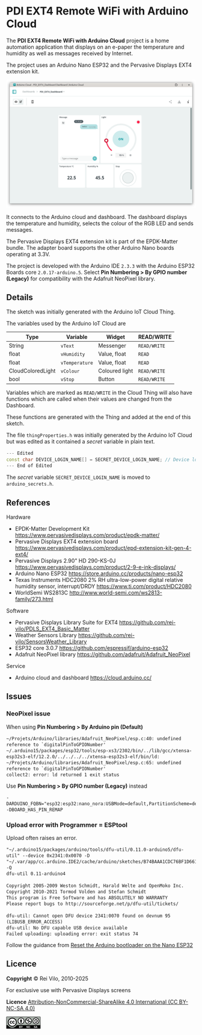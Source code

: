 # PDI EXT4 Remote WiFi with Arduino Cloud 

The **PDI EXT4 Remote WiFi with Arduino Cloud** project is a home automation application that displays on an e-paper the temperature and humidity as well as messages received by Internet.

The project uses an Arduino Nano ESP32 and the Pervasive Displays EXT4 extension kit.

![](img/Dashboard.png)

It connects to the Arduino cloud and dashboard. The dashboard displays the temperature and humidity, selects the colour of the RGB LED and sends messages.

The Pervasive Displays EXT4 extension kit is part of the EPDK-Matter bundle. The adapter board supports the other Arduino Nano boards operating at 3.3V.  

The project is developed with the Arduino IDE `2.3.3` with the Arduino ESP32 Boards core `2.0.17-arduino.5`. Select **Pin Numbering > By GPIO number (Legacy)** for compatibility with the Adafruit NeoPixel library.

## Details

The sketch was initially generated with the Arduino IoT Cloud Thing.

The variables used by the Arduino IoT Cloud are

Type | Variable | Widget | READ/WRITE
---- | ---- | ---- | ----
String | `vText` | Messenger | `READ/WRITE`
float | `vHumidity` | Value, float | `READ`
float | `vTemperature` | Value, float | `READ`
CloudColoredLight | `vColour` | Coloured light | `READ/WRITE`
bool | `vStop` | Button | `READ/WRITE`

Variables which are marked as `READ/WRITE` in the Cloud Thing will also have functions which are called when their values are changed from the Dashboard. 

These functions are generated with the Thing and added at the end of this sketch.

The file `thingProperties.h` was initially generated by the Arduino IoT Cloud but was edited as it contained a *secret* variable in plain text.

``` cpp
--- Edited
const char DEVICE_LOGIN_NAME[] = SECRET_DEVICE_LOGIN_NAME; // Device login name
--- End of Edited
```

The *secret* variable `SECRET_DEVICE_LOGIN_NAME` is moved to `arduino_secrets.h`.

## References

Hardware

* EPDK-Matter Development Kit https://www.pervasivedisplays.com/product/epdk-matter/
* Pervasive Displays EXT4 extension board https://www.pervasivedisplays.com/product/epd-extension-kit-gen-4-ext4/
* Pervasive Displays 2.90" HD 290-KS-0J https://www.pervasivedisplays.com/product/2-9-e-ink-displays/ 
* Arduino Nano ESP32 https://store.arduino.cc/products/nano-esp32  
* Texas Instruments HDC2080 2% RH ultra-low-power digital relative humidity sensor, interrupt/DRDY https://www.ti.com/product/HDC2080
* WorldSemi WS2813C http://www.world-semi.com/ws2813-family/273.html

Software 

* Pervasive Displays Library Suite for EXT4 https://github.com/rei-vilo/PDLS_EXT4_Basic_Matter 
* Weather Sensors Library https://github.com/rei-vilo/SensorsWeather_Library
* ESP32 core 3.0.7 https://github.com/espressif/arduino-esp32
* Adafruit NeoPixel library https://github.com/adafruit/Adafruit_NeoPixel

Service

* Arduino cloud and dashboard https://cloud.arduino.cc/

## Issues

### NeoPixel issue

When using **Pin Numbering > By Arduino pin (Default)**

```
~/Projets/Arduino/libraries/Adafruit_NeoPixel/esp.c:40: undefined reference to `digitalPinToGPIONumber'
~/.arduino15/packages/esp32/tools/esp-xs3/2302/bin/../lib/gcc/xtensa-esp32s3-elf/12.2.0/../../../../xtensa-esp32s3-elf/bin/ld: ~/Projets/Arduino/libraries/Adafruit_NeoPixel/esp.c:65: undefined reference to `digitalPinToGPIONumber'
collect2: error: ld returned 1 exit status
```

Use **Pin Numbering > By GPIO number (Legacy)** instead

```
-DARDUINO_FQBN="esp32:esp32:nano_nora:USBMode=default,PartitionScheme=default,PinNumbers=byGPIONumber" 
-DBOARD_HAS_PIN_REMAP 
```

### Upload error with Programmer = ESPtool

Upload often raises an error.

```
"~/.arduino15/packages/arduino/tools/dfu-util/0.11.0-arduino5/dfu-util" --device 0x2341:0x0070 -D "~/.var/app/cc.arduino.IDE2/cache/arduino/sketches/B74BAAA1CDC76BF1D661B8EA49CB0DA1/Blink.ino.bin" -Q
dfu-util 0.11-arduino4

Copyright 2005-2009 Weston Schmidt, Harald Welte and OpenMoko Inc.
Copyright 2010-2021 Tormod Volden and Stefan Schmidt
This program is Free Software and has ABSOLUTELY NO WARRANTY
Please report bugs to http://sourceforge.net/p/dfu-util/tickets/

dfu-util: Cannot open DFU device 2341:0070 found on devnum 95 (LIBUSB_ERROR_ACCESS)
dfu-util: No DFU capable USB device available
Failed uploading: uploading error: exit status 74
```

Follow the guidance from [Reset the Arduino bootloader on the Nano ESP32](https://support.arduino.cc/hc/en-us/articles/9810414060188-Reset-the-Arduino-bootloader-on-the-Nano-ESP32)


## Licence

**Copyright** &copy; Rei Vilo, 2010-2025

For exclusive use with Pervasive Displays screens

**Licence** [Attribution-NonCommercial-ShareAlike 4.0 International (CC BY-NC-SA 4.0)](./LICENCE.md)

![](img/cc-by-nc-sa.png)
